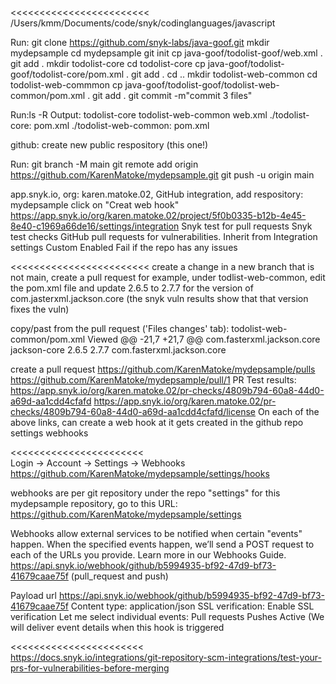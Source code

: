 <<<<<<<<<<<<<<<<<<<<<<<<
/Users/kmm/Documents/code/snyk/codinglanguages/javascript

Run: 
git clone https://github.com/snyk-labs/java-goof.git
mkdir mydepsample
cd mydepsample
git init
cp java-goof/todolist-goof/web.xml .
git add .
mkdir todolist-core
cd todolist-core
cp java-goof/todolist-goof/todolist-core/pom.xml .
git add .
cd ..
mkdir todolist-web-common
cd todolist-web-commmon
cp java-goof/todolist-goof/todolist-web-common/pom.xml .
git add .
git commit -m"commit 3 files"

Run:ls -R
Output:
todolist-core		todolist-web-common	web.xml
./todolist-core:
pom.xml
./todolist-web-common:
pom.xml

github: create new public respository (this one!)

Run:
git branch -M main
git remote add origin https://github.com/KarenMatoke/mydepsample.git
git push -u origin main

app.snyk.io, org: karen.matoke.02, GitHub integration, add respository: mydepsample
click on "Creat web hook"
https://app.snyk.io/org/karen.matoke.02/project/5f0b0335-b12b-4e45-8e40-c1969a66de16/settings/integration
Snyk test for pull requests
Snyk test checks GitHub pull requests for vulnerabilities.
Inherit from Integration settings
Custom
 Enabled
   Fail if the repo has any issues
   
>>>>>>>>>>>>>>>>>>>>>>>>>

<<<<<<<<<<<<<<<<<<<<<<<<
create a change in a new branch that is not main, create a pull request
  for example, under todlist-web-common, edit the pom.xml file and update 2.6.5 to 2.7.7 for the version of com.jasterxml.jackson.core (the snyk vuln results show that that version fixes the vuln)

copy/past from the pull request ('Files changes' tab): 
todolist-web-common/pom.xml
Viewed
@@ -21,7 +21,7 @@
        <dependency>
            <groupId>com.fasterxml.jackson.core</groupId>
            <artifactId>jackson-core</artifactId>
            <version>2.6.5</version>
            <version>2.7.7</version>
        </dependency>
        <dependency>
            <groupId>com.fasterxml.jackson.core</groupId>

create a pull request
https://github.com/KarenMatoke/mydepsample/pulls
  https://github.com/KarenMatoke/mydepsample/pull/1
    PR Test results:
       https://app.snyk.io/org/karen.matoke.02/pr-checks/4809b794-60a8-44d0-a69d-aa1cdd4cfafd
       https://app.snyk.io/org/karen.matoke.02/pr-checks/4809b794-60a8-44d0-a69d-aa1cdd4cfafd/license
On each of the above links, can create a web hook at it gets created in the github repo settings webhooks
   
>>>>>>>>>>>>>>>>>>>>>>>

<<<<<<<<<<<<<<<<<<<<<<<   
Login -> Account -> Settings -> Webhooks 
https://github.com/KarenMatoke/mydepsample/settings/hooks

webhooks are per git repository under the repo "settings"
for this mydepsample repository, go to this URL: https://github.com/KarenMatoke/mydepsample/settings

Webhooks allow external services to be notified when certain "events" happen. When the specified events happen, we’ll send a POST request to each of the URLs you provide. Learn more in our Webhooks Guide.
https://api.snyk.io/webhook/github/b5994935-bf92-47d9-bf73-41679caae75f (pull_request and push)

Payload url
https://api.snyk.io/webhook/github/b5994935-bf92-47d9-bf73-41679caae75f
Content type:
application/json
SSL verification: Enable SSL verification
Let me select individual events:
  Pull requests
  Pushes
Active (We will deliver event details when this hook is triggered
>>>>>>>>>>>>>>>>>>>>>>>

<<<<<<<<<<<<<<<<<<<<<<<  
https://docs.snyk.io/integrations/git-repository-scm-integrations/test-your-prs-for-vulnerabilities-before-merging
>>>>>>>>>>>>>>>>>>>>>>>
